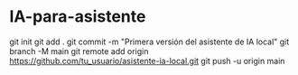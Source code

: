 # IA-para-asistente
git init git add . git commit -m "Primera versión del asistente de IA local" git branch -M main git remote add origin https://github.com/tu_usuario/asistente-ia-local.git git push -u origin main
